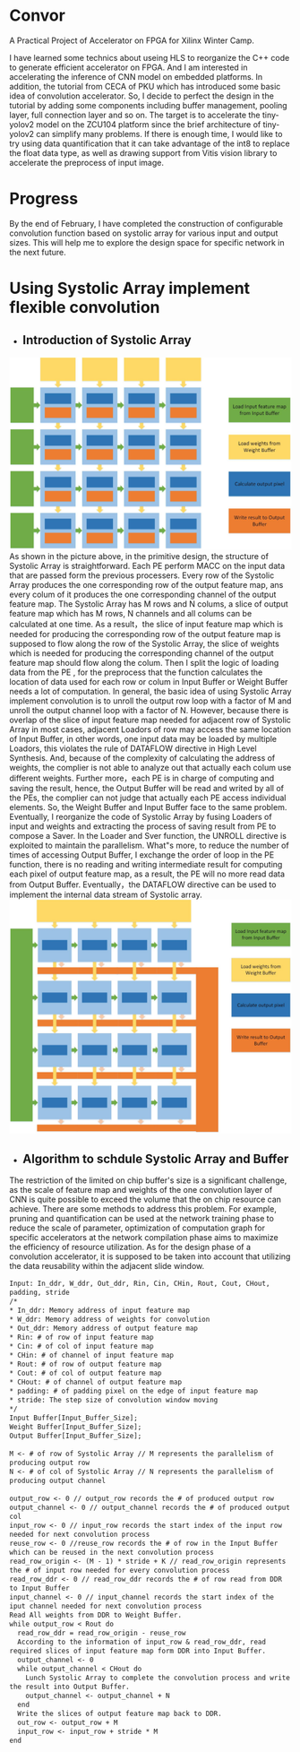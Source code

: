 # Convor
A Practical Project of Accelerator on FPGA for Xilinx Winter Camp.

I have learned some technics about useing HLS to reorganize the C++ code to generate efficient accelerator on FPGA. And I am interested in accelerating the inference of CNN model on embedded platforms. In addition, the tutorial from CECA of PKU which has introduced some basic idea of convolution accelerator. So, I decide to perfect the design in the tutorial by adding some components including buffer management, pooling layer, full connection layer and so on. The target is to accelerate the tiny-yolov2 model on the ZCU104 platform since the brief architecture of tiny-yolov2 can simplify many problems. If there is enough time, I would like to try using data quantification that it can take advantage of the int8 to replace the float data type, as well as drawing support from Vitis vision library to accelerate the preprocess of input image.

# Progress
By the end of February, I have completed the construction of configurable convolution function based on systolic array for various input and output sizes. This will help me to explore the design space for specific network in the next future.

# Using Systolic Array implement flexible convolution
- ## Introduction of Systolic Array 
![avatar](./doc/脉冲阵列2.jpg)
As shown in the picture above, in the primitive design, the structure of Systolic Array is straightforward. Each PE perform MACC on the input data that are passed form the previous processers. Every row of the Systolic Array produces the one corresponding row of the output feature map, ans every colum of it produces the one corresponding channel of the output feature map. The Systolic Array has M rows and N colums, a slice of output feature map which has M rows, N channels and all colums can be calculated at one time. As a result，the slice of input feature map which is needed for producing the corresponding row of the output feature map is supposed to flow along the row of the Systolic Array, the slice of weights which is needed for producing the corresponding channel of the output feature map should flow along the colum. Then I split the logic of loading data from the PE , for the preprocess that the function calculates the location of data used for each row or colum in Input Buffer or Weight Buffer needs a lot of computation. In general, the basic idea of using Systolic Array implement convolution is to unroll the output row loop with a factor of M and unroll the output channel loop with a factor of N.
However, because there is overlap of the slice of input feature map needed for adjacent row of Systolic Array in most cases, adjacent Loadors of row may access the same location of Input Buffer, in other words, one input data may be loaded by multiple Loadors, this violates the rule of DATAFLOW directive in High Level Synthesis. And, because of the complexity of calculating the address of weights, the complier is not able to analyze out that actually each colum use different weights. Further more，each PE is in charge of computing and saving the result, hence, the Output Buffer will be read and writed by all of the PEs, the complier can not judge that actually each PE access individual elements. So, the Weight Buffer and Input Buffer face to the same problem. Eventually, I reorganize the code of Systolic Array by fusing Loaders of input and weights and extracting the process of saving result from PE to compose a Saver. In the Loader and Sver function, the UNROLL directive is exploited to maintain the parallelism. What"s more, to reduce the number of times of accessing Output Buffer, I exchange the order of loop in the PE function, there is no reading and writing intermediate result for computing each pixel of output feature map, as a result, the PE will no more read data from Output Buffer. Eventually，the DATAFLOW directive can be used to implement the internal data stream of Systolic array.
![avatar](./doc/脉冲阵列1.jpg)
- ## Algorithm to schdule Systolic Array and Buffer
The restriction of the limited on chip buffer's size is a significant challenge, as the scale of feature map and weights of the one convolution  layer of CNN is quite possible to exceed the volume that the on chip resource can achieve. There are some methods to address this problem. For example, pruning and quantification can be used at the network training phase to reduce the scale of parameter, optimization of computation graph for specific accelerators at the network compilation phase aims to maximize the efficiency of resource utilization. As for the design phase of a convolution accelerator, it is supposed to be taken into account that utilizing the data reusability within the adjacent slide window. 
```
Input: In_ddr, W_ddr, Out_ddr, Rin, Cin, CHin, Rout, Cout, CHout, padding, stride
/*
* In_ddr: Memory address of input feature map 
* W_ddr: Memory address of weights for convolution
* Out_ddr: Memory address of output feature map
* Rin: # of row of input feature map
* Cin: # of col of input feature map
* CHin: # of channel of input feature map
* Rout: # of row of output feature map
* Cout: # of col of output feature map
* CHout: # of channel of output feature map
* padding: # of padding pixel on the edge of input feature map
* stride: The step size of convolution window moving
*/
Input Buffer[Input_Buffer_Size];
Weight Buffer[Input_Buffer_Size];
Output Buffer[Input_Buffer_Size];

M <- # of row of Systolic Array // M represents the parallelism of producing output row
N <- # of col of Systolic Array // N represents the parallelism of producing output channel

output_row <- 0 // output_row records the # of produced output row 
output_channel <- 0 // output_channel records the # of produced output col
input_row <- 0 // input_row records the start index of the input row needed for next convolution process
reuse_row <- 0 //reuse_row records the # of row in the Input Buffer which can be reused in the next convolution process
read_row_origin <- (M - 1) * stride + K // read_row_origin represents the # of input row needed for every convolution process
read_row_ddr <- 0 // read_row_ddr records the # of row read from DDR to Input Buffer
input_channel <- 0 // input_channel records the start index of the iput channel needed for next convolution process
Read All weights from DDR to Weight Buffer.
while output_row < Rout do
  read_row_ddr = read_row_origin - reuse_row  
  According to the information of input_row & read_row_ddr, read required slices of input feature map form DDR into Input Buffer.
  output_channel <- 0
  while output_channel < CHout do
    Lunch Systolic Array to complete the convolution process and write the result into Output Buffer.
    output_channel <- output_channel + N
  end
  Write the slices of output feature map back to DDR.
  out_row <- output_row + M
  input_row <- input_row + stride * M
end
```
